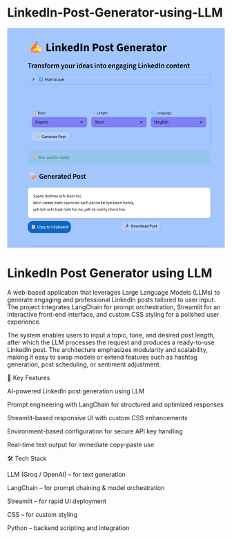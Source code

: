 # LinkedIn-Post-Generator-using-LLM

![image alt](https://github.com/GoldenMAverick/LinkedIn-Post-Generator-using-LLM/blob/ea3f6d15e3dd1d58fd754e45e2bcbd4e6ebae788/Screenshot%202025-08-10%20174721.png)



# LinkedIn Post Generator using LLM
A web-based application that leverages Large Language Models (LLMs) to generate engaging and professional LinkedIn posts tailored to user input. The project integrates LangChain for prompt orchestration, Streamlit for an interactive front-end interface, and custom CSS styling for a polished user experience.

The system enables users to input a topic, tone, and desired post length, after which the LLM processes the request and produces a ready-to-use LinkedIn post. The architecture emphasizes modularity and scalability, making it easy to swap models or extend features such as hashtag generation, post scheduling, or sentiment adjustment.

🔹 Key Features

AI-powered LinkedIn post generation using LLM

Prompt engineering with LangChain for structured and optimized responses

Streamlit-based responsive UI with custom CSS enhancements

Environment-based configuration for secure API key handling

Real-time text output for immediate copy-paste use

🛠 Tech Stack

LLM (Groq / OpenAI) – for text generation

LangChain – for prompt chaining & model orchestration

Streamlit – for rapid UI deployment

CSS – for custom styling

Python – backend scripting and integration
